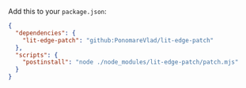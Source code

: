 Add this to your `package.json`:

```json
{
  "dependencies": {
    "lit-edge-patch": "github:PonomareVlad/lit-edge-patch"
  },
  "scripts": {
    "postinstall": "node ./node_modules/lit-edge-patch/patch.mjs"
  }
}
```

